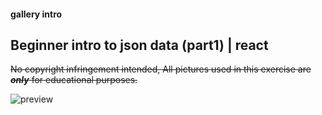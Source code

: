 #### gallery intro

## Beginner intro to json data (part1) | react

~~No copyright infringement intended, All pictures used in this exercise are **_only_** for educational purposes.~~

![preview](../public/1b.jpg)
